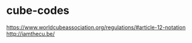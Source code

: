 # cube-codes

https://www.worldcubeassociation.org/regulations/#article-12-notation
http://iamthecu.be/
